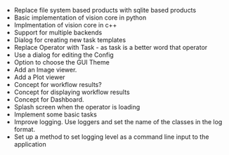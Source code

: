 

* Replace file system based products with sqlite based products
* Basic implementation of vision core in python
* Implmentation of vision core in c++
* Support for multiple backends
* Dialog for creating new task templates
* Replace Operator with Task - as task is a better word that operator
* Use a dialog for editing the Config
* Option to choose the GUI Theme
* Add an Image viewer.
* Add a Plot viewer
* Concept for workflow results?
* Concept for displaying workflow results
* Concept for Dashboard.
* Splash screen when the operator is loading
* Implement some basic tasks
* Improve logging. Use loggers and set the name of the classes in the log format.
* Set up a method to set logging level as a command line input to the application

